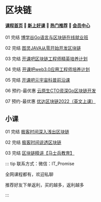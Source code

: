 # 区块链

#### [**课程首页**](../../README.md) 💖 [**新上好课**](./xshk.md) 💖 [**热门推荐**](./rmtj.md) 💖 [**会员中心**](./vip.md)

01 完结 [博学谷Go语言与区块链在线就业班](https://www.boxuegu.com/class/detail-1125.html)

02 完结 [图灵JAVA从零开始开发区块链](https://vip.tulingxueyuan.cn/detail/p_602e542ee4b0f176aed258eb/6)

03 完结 [开课吧区块链工程师精英培养计划](http://leaaiv.cn/project-1/doc-82/)

04 完结 [开课吧web3.0应用工程师培养计划](https://wx.kaikeba.com/vipcourse/tye3hvurya/6o38qeuxe9)

05 完结 [开课吧元宇宙科普前沿课](http://leaaiv.cn/project-1/doc-82/)

06 预约-最优惠 [云原生CTO资深Go区块链开发](https://appc3qeyofl7606.h5.xiaoeknow.com/v1/goods/goods_detail/p_61e93827e4b054255d986649?type=3)

07 预约-最优惠 [优达区块链2022（英文上课）](https://www.udacity.com/course/blockchain-developer-nanodegree--nd1309)



## 小课

01 完结 [极客时间深入浅出区块链](https://time.geekbang.org/column/intro/100005701)

02 完结 [极客时间说透区块链](https://time.geekbang.org/column/intro/100084201)

03 完结 [区块链精讲【马士兵教育】](https://ke.qq.com/course/34498471)



::: tip
联系方式：微信：IT_Promise

全网课程都有，欢迎私聊

推荐好友下单返利，买的越多，返利越多

:::